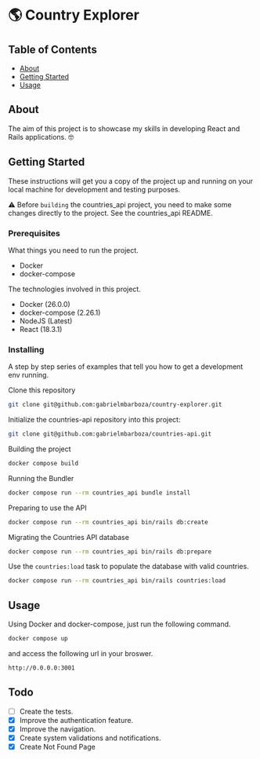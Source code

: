 # 🌎 Country Explorer

## Table of Contents

- [About](#about)
- [Getting Started](#getting_started)
- [Usage](#usage)

## About <a name = "about"></a>

The aim of this project is to showcase my skills in developing React and Rails applications. 🤓

## Getting Started <a name = "getting_started"></a>

These instructions will get you a copy of the project up and running on your local machine for development and testing purposes.

⚠️ Before `building` the countries_api project, you need to make some changes directly to the project. See the countries_api README.

### Prerequisites

What things you need to run the project.

- Docker
- docker-compose

The technologies involved in this project.

- Docker (26.0.0)
- docker-compose (2.26.1)
- NodeJS (Latest)
- React (18.3.1)

### Installing

A step by step series of examples that tell you how to get a development env running.

Clone this repository
```bash
git clone git@github.com:gabrielmbarboza/country-explorer.git
```

Initialize the countries-api repository into this project:
```bash
git clone git@github.com:gabrielmbarboza/countries-api.git
```

Building the project

```bash
docker compose build
```

Running the Bundler
```bash
docker compose run --rm countries_api bundle install
```

Preparing to use the API

```bash
docker compose run --rm countries_api bin/rails db:create
```

Migrating the Countries API database

```bash
docker compose run --rm countries_api bin/rails db:prepare
```

Use the `countries:load` task to populate the database with valid countries.
```bash
docker compose run --rm countries_api bin/rails countries:load
```

## Usage <a name = "usage"></a>

Using Docker and docker-compose, just run the following command.

```bash
docker compose up
```

and access the following url in your broswer.

```bash
http://0.0.0.0:3001
```

## Todo <a name = "todo"></a>

- [ ] Create the tests.
- [x] Improve the authentication feature.
- [x] Improve the navigation.
- [x] Create system validations and notifications.
- [x] Create Not Found Page
